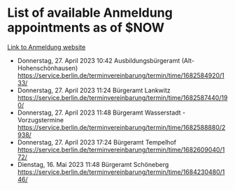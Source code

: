# List of available Anmeldung appointments as of $NOW
[Link to Anmeldung website](https://service.berlin.de/terminvereinbarung/termin/tag.php?termin=1&anliegen[]=120686&dienstleisterlist=122210,122217,327316,122219,327312,122227,327314,122231,327346,122243,327348,122254,122252,329742,122260,329745,122262,329748,122271,327278,122273,327274,122277,327276,330436,122280,327294,122282,327290,122284,327292,122291,327270,122285,327266,122286,327264,122296,327268,150230,329760,122297,327286,122294,327284,122312,329763,122314,329775,122304,327330,122311,327334,122309,327332,317869,122281,327352,122279,329772,122283,122276,327324,122274,327326,122267,329766,122246,327318,122251,327320,122257,327322,122208,327298,122226,327300&herkunft=http%3A%2F%2Fservice.berlin.de%2Fdienstleistung%2F120686%2F)
- Donnerstag, 27. April 2023 10:42 Ausbildungsbürgeramt (Alt- Hohenschönhausen) https://service.berlin.de/terminvereinbarung/termin/time/1682584920/133/
- Donnerstag, 27. April 2023 11:24 Bürgeramt Lankwitz https://service.berlin.de/terminvereinbarung/termin/time/1682587440/190/
- Donnerstag, 27. April 2023 11:48 Bürgeramt Wasserstadt - Vorzugstermine https://service.berlin.de/terminvereinbarung/termin/time/1682588880/2938/
- Donnerstag, 27. April 2023 17:24 Bürgeramt Tempelhof https://service.berlin.de/terminvereinbarung/termin/time/1682609040/172/
- Dienstag, 16. Mai 2023 11:48 Bürgeramt Schöneberg https://service.berlin.de/terminvereinbarung/termin/time/1684230480/146/
